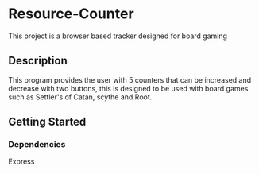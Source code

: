 # Resource-Counter

This project is a browser based tracker designed for board gaming 

## Description

This program provides the user with 5 counters that can be increased and decrease with 
two buttons, this is designed to be used with board games such as Settler's of Catan, scythe 
and Root. 

## Getting Started

### Dependencies

Express 